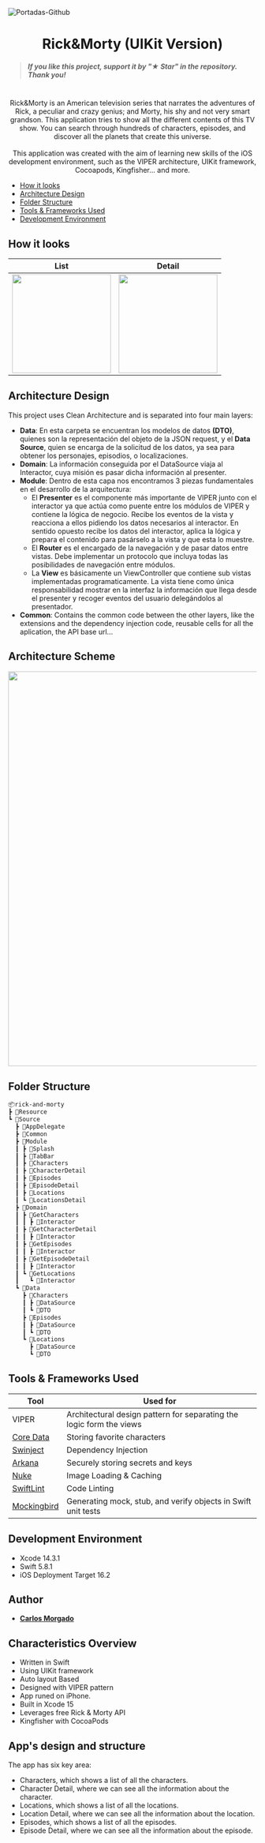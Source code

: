 ![Portadas-Github](https://github.com/Carlos-Morgado/rick-and-morty-ios/assets/122310905/62d4cb8b-ed60-4fcd-91e3-4ded71c41ac6)

<h1 align="center"> Rick&Morty (UIKit Version) </h1>

> ##### If you like this project, support it by "★ Star" in the repository. Thank you!

<p align="center">
<br>
Rick&Morty is an American television series that narrates the adventures of Rick, a peculiar and crazy genius; and Morty, his shy and not very smart grandson. This application tries to show all the different contents of this TV show. You can search through hundreds of characters, episodes, and discover all the planets that create this universe.
 <br>
 <br>
This application was created with the aim of learning new skills of the iOS development environment, such as the VIPER architecture, UIKit framework, Cocoapods, Kingfisher... and more.
<br>
</p>

<!-- TOC -->

* [How it looks](#how-it-looks)
* [Architecture Design](#architecture-design)
* [Folder Structure](#folder-structure)
* [Tools & Frameworks Used](#tools--frameworks-used)
* [Development Environment](#development-environment)

<!-- TOC -->

## How it looks

| List | Detail |
| :-: | :-: |
| <img width="200" src="https://github.com/Carlos-Morgado/rick-and-morty-ios/assets/122310905/96ff88bf-c539-4973-a618-46c92dffecd2"/> | <img width="200" src="https://github.com/Carlos-Morgado/rick-and-morty-ios/assets/122310905/9ef85441-f92b-4403-93fd-736406996144"/> | <img src="Settings/Assets/Search.png"/> | <img src="Settings/Assets/Details.png"/>

## Architecture Design

This project uses Clean Architecture and is separated into four main layers:

* **Data**: En esta carpeta se encuentran los modelos de datos **(DTO)**, quienes son la representación del objeto de la JSON request, y el **Data Source**, quien se encarga de la solicitud de los datos, ya sea para obtener los personajes, episodios, o localizaciones.
* **Domain**: La información conseguida por el DataSource viaja al Interactor, cuya misión es pasar dicha información al presenter.
* **Module**: Dentro de esta capa nos encontramos 3 piezas fundamentales en el desarrollo de la arquitectura:
  * El **Presenter** es el componente más importante de VIPER junto con el interactor ya que actúa como puente entre los módulos de VIPER y contiene la lógica de negocio. Recibe los eventos de la vista y reacciona a ellos pidiendo los datos necesarios al interactor. En sentido opuesto recibe los datos del interactor, aplica la lógica y prepara el contenido para pasárselo a la vista y que esta lo muestre.
  * El **Router** es el encargado de la navegación y de pasar datos entre vistas. Debe implementar un protocolo que incluya todas las posibilidades de navegación entre módulos.
  * La **View** es básicamente un ViewController que contiene sub vistas implementadas programaticamente. La vista tiene como única responsabilidad mostrar en la interfaz la información que llega desde el presenter y recoger eventos del usuario delegándolos al presentador.
* **Common**: Contains the common code between the other layers, like the extensions and the dependency injection code, reusable cells for all the aplication, the API base url...

## Architecture Scheme
  
<p align="center">
  <img width="800" src="./Resources/Architecture.png" alt="">
</p>


## Folder Structure

```markdown
📦rick-and-morty
┣ 📂Resource
┗ 📂Source
  ┣ 📂AppDelegate
  ┣ 📂Common
  ┣ 📂Module
  ┃ ┣ 📂Splash
  ┃ ┣ 📂TabBar
  ┃ ┣ 📂Characters
  ┃ ┣ 📂CharacterDetail
  ┃ ┣ 📂Episodes
  ┃ ┣ 📂EpisodeDetail
  ┃ ┣ 📂Locations
  ┃ ┗ 📂LocationsDetail
  ┣ 📂Domain
  ┃ ┣ 📂GetCharacters
  ┃ ┃ ┣ 📂Interactor
  ┃ ┣ 📂GetCharacterDetail
  ┃ ┃ ┣ 📂Interactor
  ┃ ┣ 📂GetEpisodes
  ┃ ┃ ┣ 📂Interactor
  ┃ ┣ 📂GetEpisodeDetail
  ┃ ┃ ┣ 📂Interactor
  ┃ ┗ 📂GetLocations
  ┃   ┗ 📂Interactor
  ┗ 📂Data
    ┣ 📂Characters
    ┃ ┣ 📂DataSource
    ┃ ┗ 📂DTO
    ┣ 📂Episodes
    ┃ ┣ 📂DataSource
    ┃ ┗ 📂DTO
    ┗ 📂Locations
      ┣ 📂DataSource
      ┗ 📂DTO
```

## Tools & Frameworks Used

| Tool                                                                                                  | Used for                                                             |
|-------------------------------------------------------------------------------------------------------|----------------------------------------------------------------------|
| VIPER                                                                                                 | Architectural design pattern for separating the logic form the views |
| [Core Data](https://developer.apple.com/documentation/coredata/)                                      | Storing favorite characters                                          |
| [Swinject](https://github.com/Swinject/Swinject)                                                      | Dependency Injection                                                 |
| [Arkana](https://github.com/rogerluan/arkana)                                                         | Securely storing secrets and keys                                    |
| [Nuke](https://github.com/kean/Nuke)                                                                  | Image Loading & Caching                                              |
| [SwiftLint](https://github.com/realm/SwiftLint)                                                       | Code Linting                                                         |
| [Mockingbird](https://github.com/birdrides/mockingbird)                                               | Generating mock, stub, and verify objects in Swift unit tests        |


## Development Environment
* Xcode 14.3.1
* Swift 5.8.1
* iOS Deployment Target 16.2

## Author
* [**Carlos Morgado**](https://github.com/Carlos-Morgado)

  
## Characteristics Overview
- Written in Swift
- Using UIKit framework
- Auto layout Based
- Designed with VIPER pattern
- App runed on iPhone.
- Built in Xcode 15
- Leverages free Rick & Morty API
- Kingfisher with CocoaPods
  
## App's design and structure
The app has six key area:
- Characters, which shows a list of all the characters.
- Character Detail, where we can see all the information about the character.
- Locations, which shows a list of all the locations.
- Location Detail, where we can see all the information about the location.
- Episodes, which shows a list of all the episodes.
- Episode Detail, where we can see all the information about the episode.
